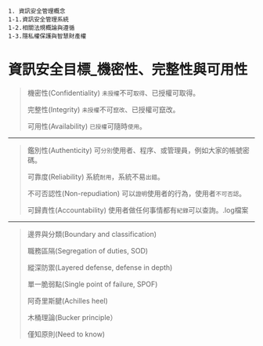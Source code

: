 ```
1. 資訊安全管理概念
1-1.資訊安全管理系統
1-2.相關法規概論與遵循
1-3.隱私權保護與智慧財產權
```
# 資訊安全目標_機密性、完整性與可用性

>機密性(Confidentiality)  `未授權`不可`取得`、已授權可取得。
>
>完整性(Integrity)        `未授權`不可`竄改`、已授權可竄改。
>
>可用性(Availability)     `已授權`可隨時`使用`。
___
>鑑別性(Authenticity)           可`分別`使用者、程序、或管理員，例如大家的帳號密碼。
>
>可靠度(Reliability)            系統`耐用`，系統不易`出錯`。
>
>不可否認性(Non-repudiation)    可以`證明`使用者的行為，使用者`不可否認`。
>
>可歸責性(Accountability)       使用者做任何事情都有`紀錄`可以查詢。.log檔案
>
___
> 邊界與分類(Boundary and classification)
> 
> 職務區隔(Segregation of duties, SOD)
> 
> 縱深防禦(Layered defense, defense in depth)
> 
> 單一脆弱點(Single point of failure, SPOF)
> 
> 阿奇里斯腱(Achilles heel)
> 
> 木桶理論(Bucker principle）
> 
> 僅知原則(Need to know)

